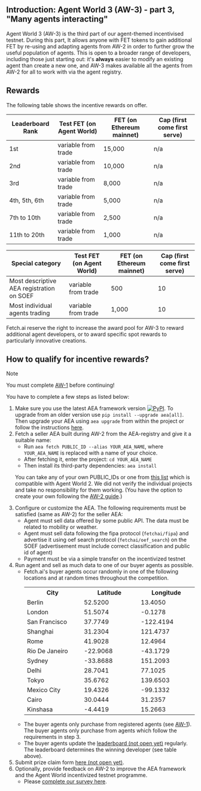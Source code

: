 ## Introduction: Agent World 3 (AW-3) - part 3, "Many agents interacting"

Agent World 3 (AW-3) is the third part of our agent-themed incentivised testnet. During this part, It allows anyone with FET tokens to gain additional FET by re-using and adapting agents from AW-2 in order to further grow the useful population of agents. This is open to a broader range of developers, including those just starting out: it's __always__ easier to modify an existing agent than create a new one, and AW-3 makes available all the agents from AW-2 for all to work with via the agent registry.


## Rewards

The following table shows the incentive rewards on offer.

Leaderboard Rank | Test FET (on Agent World)  | FET (on Ethereum mainnet) | Cap (first come first serve)
---------------------- | -------------------------- | ------------------------- | ----------------------------
1st  | variable from trade        | 15,000                      | n/a
2nd                 | variable from trade        | 10,000                       | n/a
3rd                 | variable from trade        | 8,000                       | n/a
4th, 5th, 6th       | variable from trade        | 5,000                       | n/a
7th to 10th         | variable from trade        | 2,500                       | n/a
11th to 20th        | variable from trade        | 1,000                       | n/a

Special category | Test FET (on Agent World)  | FET (on Ethereum mainnet) | Cap (first come first serve)
---------------------- | -------------------------- | ------------------------- | ----------------------------
Most descriptive AEA registration on SOEF  | variable from trade        | 500                       | 10
Most individual agents trading  | variable from trade        | 1,000                       | 10


Fetch.ai reserve the right to increase the award pool for AW-3 to reward additional agent developers, or to award specific spot rewards to particularly innovative creations.

## How to qualify for incentive rewards?

<div class="admonition note">
  <p class="admonition-title">Note</p>
  <p>You must complete <a href="../quickstart-aw1">AW-1</a> before continuing!</p>
</div>

You have to complete a few steps as listed below:

<ol>
<li> Make sure you use the latest AEA framework version <a href="https://img.shields.io/pypi/v/aea" target="_blank"><img alt="PyPI" src="https://img.shields.io/pypi/v/aea" /></a>. To upgrade from an older version use <code>pip install --upgrade aea[all]</code>. Then upgrade your AEA using <code>aea upgrade</code> from within the project or follow the instructions <a href="../../aea/upgrading" target="_blank">here</a>.</li>

<li> Fetch a seller AEA built during AW-2 from the AEA-registry and give it a suitable name:

<ul>
<li> Run <code>aea fetch PUBLIC_ID --alias YOUR_AEA_NAME</code>, where <code>YOUR_AEA_NAME</code> is replaced with a name of your choice.</li>
<li> After fetching it, enter the project: <code>cd YOUR_AEA_NAME</code></li>
<li> Then install its third-party dependencies: <code>aea install</code></li>
</ul>

You can take any of your own PUBLIC_IDs or one from  <a href="https://aea-registry.fetch.ai/list">this list</a> which is compatible with Agent World 2. We did not verify the individual projects and take no responsibility for them working. (You have the option to create your own following the <a href="../quickstart-aw1">AW-2 guide</a>.)

<li> Configure or customize the AEA. The following requirements must be satisfied (same as AW-2) for the seller AEA:

<ul>
<li>Agent must sell data offered by some public API. The data must be related to mobility or weather.</li>
<li>Agent must sell data following the fipa protocol (<code>fetchai/fipa</code>) and advertise it using oef search protocol (<code>fetchai/oef_search</code>) on the SOEF (advertisement must include correct classification and public id of agent)</li>
<li>Payment must be via a simple transfer on the incentivized testnet</li>
</ul>

</li>

<li> Run agent and sell as much data to one of our buyer agents as possible.

<ul>
<li>Fetch.ai's buyer agents occur randomly in one of the following locations and at random times throughout the competition.

<table style="width:100%;table-layout:fixed;overflow-wrap:break-word;display:inline-table;">
  <tr>
    <th>City</th>
    <th>Latitude</th>
    <th>Longitude</th>
  </tr>
  <tr>
    <td>Berlin</td>
    <td>52.5200</td>
    <td>13.4050</td>
  </tr>
  <tr>
    <td>London</td>
    <td>51.5074</td>
    <td>-0.1278</td>
  </tr>
  <tr>
    <td>San Francisco</td>
    <td>37.7749</td>
    <td>-122.4194</td>
  </tr>
  <tr>
    <td>Shanghai</td>
    <td>31.2304</td>
    <td>121.4737</td>
  </tr>
  <tr>
    <td>Rome</td>
    <td>41.9028</td>
    <td>12.4964</td>
  </tr>
  <tr>
    <td>Rio De Janeiro</td>
    <td>-22.9068</td>
    <td>-43.1729</td>
  </tr>
  <tr>
    <td>Sydney</td>
    <td>-33.8688</td>
    <td>151.2093</td>
  </tr>
  <tr>
    <td>Delhi</td>
    <td>28.7041</td>
    <td>77.1025</td>
  </tr>
  <tr>
    <td>Tokyo</td>
    <td>35.6762</td>
    <td>139.6503</td>
  </tr>
  <tr>
    <td>Mexico City</td>
    <td>19.4326</td>
    <td>-99.1332</td>
  </tr>
  <tr>
    <td>Cairo</td>
    <td>30.0444</td>
    <td>31.2357</td>
  </tr>
  <tr>
    <td>Kinshasa</td>
    <td>-4.4419</td>
    <td>15.2663</td>
  </tr>
</table>
</li>
<li>The buyer agents only purchase from registered agents (see <a href="../quickstart-aw1">AW-1</a>). The buyer agents only purchase from agents which follow the requirements in step 3.
</li>
<li>The buyer agents update the <a href="" target="_blank">leaderboard (not open yet)</a> regularly. The leaderboard determines the winning developer (see table above).
</li>
</li>
</ul>

<li> Submit prize claim form <a href="" target="_blank">here (not open yet)</a>.</li>


<li> Optionally, provide feedback on AW-2 to improve the AEA framework and the Agent World incentivized testnet programme.

<ul>
<li>Please <a href="https://research.typeform.com/to/tm264MRH" target="_blank">complete our survey here</a>.
</li>
</ul>
</li>
</ol>
